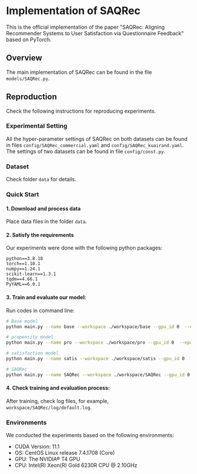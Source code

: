 # Implementation of SAQRec
This is the official implementation of the paper "SAQRec: Aligning Recommender Systems to User Satisfaction via Questionnaire Feedback" based on PyTorch.

## Overview

The main implementation of SAQRec can be found in the file `models/SAQRec.py`. 



## Reproduction
Check the following instructions for reproducing experiments.

### Experimental Setting
All the hyper-parameter settings of SAQRec on both datasets can be found in files `config/SAQRec_commercial.yaml` and `config/SAQRec_kuairand.yaml`.
The settings of two datasets can be found in file `config/const.py`.

### Dataset
Check folder `data` for details.

### Quick Start
#### 1. Download and process data
Place data files in the folder `data`.

#### 2. Satisfy the requirements
Our experiments were done with the following python packages:
```
python==3.8.18
torch==1.10.1
numpy==1.24.1
scikit-learn==1.3.1
tqdm==4.66.1
PyYAML==6.0.1
```

#### 3. Train and evaluate our model:
Run codes in command line:
```bash
# Base model
python main.py --name base --workspace ./workspace/base --gpu_id 0  --epochs 100 --model Base  --batch_size 512 --dataset_name kuairand

# propensity model 
python main.py --name pro --workspace ./workspace/pro --gpu_id 0  --epochs 100 --model Pro_Model  --batch_size 512 --dataset_name kuairand

# satisfaction model 
python main.py --name satis --workspace ./workspace/satis --gpu_id 0  --epochs 100 --model Satis_Model  --batch_size 512 --dataset_name kuairand

# SAQRec 
python main.py --name SAQRec --workspace ./workspace/SAQRec --gpu_id 0  --epochs 100 --model SAQRec  --batch_size 512 --dataset_name kuairand
```

#### 4. Check training and evaluation process:
After training, check log files, for example, `workspace/SAQRec/log/default.log`.


### Environments
We conducted the experiments based on the following environments:
* CUDA Version: 11.1
* OS: CentOS Linux release 7.4.1708 (Core)
* GPU: The NVIDIA® T4 GPU
* CPU: Intel(R) Xeon(R) Gold 6230R CPU @ 2.10GHz